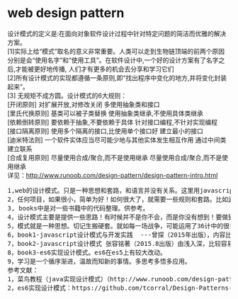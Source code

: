 # web design pattern
<p>

设计模式的定义是:在面向对象软件设计过程中针对特定问题的简洁而优雅的解决方案。<br/>
[1]实际上给“模式”取名的意义非常重要。人类可以走到生物链顶端的前两个原因分别是会“使用名字”和“使用工具”。在软件设计中,一个好的设计方案有了名字之后,才能被更好地传播, 人们才有更多的机会去分享和学习它们<br/>
[2]所有设计模式的实现都遵循一条原则,即“找出程序中变化的地方,并将变化封装起来”。<br/>
[3] 无规矩不成方圆。设计模式的6大规则：<br/>
    [开闭原则] 对扩展开放,对修改关闭 多使用抽象类和接口<br/>
    [里氏代换原则] 基类可以被子类替换 使用抽象类继承,不使用具体类继承<br/>
    [依赖倒转原则] 要依赖于抽象,不要依赖于具体 针对接口编程,不针对实现编程<br/>
    [接口隔离原则] 使用多个隔离的接口,比使用单个接口好 建立最小的接口<br/>
    [迪米特法则] 一个软件实体应当尽可能少地与其他实体发生相互作用 通过中间类建立联系<br/>
    [合成复用原则] 尽量使用合成/聚合,而不是使用继承 尽量使用合成/聚合,而不是使用继承<br/>
    详见：http://www.runoob.com/design-pattern/design-pattern-intro.html
</p>
<pre>
1,web的设计模式。只是一种思想和套路，和语言并没有关系。这里用javascript实现的。
2，任何项目，如果很小，简单为好！如何很大了，就需要一些规则和套路。比如武术秘籍，孙子兵法之类。
3, books中是对一些书籍中的代码整理。供参考。
4，设计模式主要是提供一些思路！有时候并不是你不会，而是你没有想到！要做到胸有成竹，必须胸中有万千策略！
5，模式就是一种思想。切记生搬硬套。就如每一场战争，可能运用了36计中的很多计策组合。
6，book1-javascript设计模式与开发实践  ---曾探（2015年出版），内容比较深。
7，book2-javascript设计模式 张容铭著（2015.8出版）由浅入深，比较容易理解。对比着看，颇有收获
8，book3-es6实现设计模式。es6在es5上有较大改动。
9，学习是一个循序渐进，温故而知新的事情。多思考多悟多应用。
参考文献：
1，菜鸟教程（java实现设计模式）（http://www.runoob.com/design-pattern/design-pattern-tutorial.html）
2，es6实现设计模式：https://github.com/tcorral/Design-Patterns-in-Javascript
</pre>

